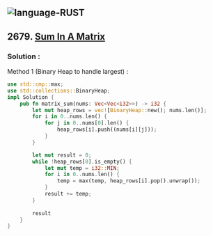 ![language-RUST](https://img.shields.io/badge/RUST-8d4004?style=for-the-badge&logo=RUST)
---

## 2679. [Sum In A Matrix](https://leetcode.com/problems/sum-in-a-matrix)

### Solution :

Method 1 (Binary Heap to handle largest) :
```rust
use std::cmp::max;
use std::collections::BinaryHeap;
impl Solution {
    pub fn matrix_sum(nums: Vec<Vec<i32>>) -> i32 {
        let mut heap_rows = vec![BinaryHeap::new(); nums.len()];
        for i in 0..nums.len() {
            for j in 0..nums[0].len() {
                heap_rows[i].push((nums[i][j]));
            }
        }

        let mut result = 0;
        while !heap_rows[0].is_empty() {
            let mut temp = i32::MIN;
            for i in 0..nums.len() {
                temp = max(temp, heap_rows[i].pop().unwrap());
            }
            result += temp;
        }
        
        result
    }
}
```
